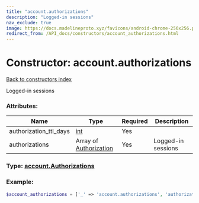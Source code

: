 ```yaml
---
title: "account.authorizations"
description: "Logged-in sessions"
nav_exclude: true
image: https://docs.madelineproto.xyz/favicons/android-chrome-256x256.png
redirect_from: /API_docs/constructors/account_authorizations.html
---
```

# Constructor: account.authorizations  
[Back to constructors index](/API_docs/constructors/index.md)



Logged-in sessions

### Attributes:

| Name     |    Type       | Required | Description |
|----------|---------------|----------|-------------|
|authorization\_ttl\_days|[int](/API_docs/types/int.md) | Yes|
|authorizations|Array of [Authorization](/API_docs/types/Authorization.md) | Yes|Logged-in sessions|



### Type: [account.Authorizations](/API_docs/types/account.Authorizations.md)


### Example:

```php
$account_authorizations = ['_' => 'account.authorizations', 'authorization_ttl_days' => int, 'authorizations' => [Authorization, Authorization]];
```  
